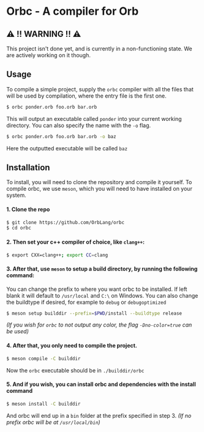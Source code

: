# Orbc - A compiler for Orb

## ⚠️ !! WARNING !! ⚠️
This project isn't done yet, and is currently in a non-functioning state.
We are actively working on it though.

## Usage

To compile a simple project, supply the `orbc` compiler with all the files that will be used by compilation,
where the entry file is the first one.

```bash
$ orbc ponder.orb foo.orb bar.orb
```
This will output an executable called `ponder` into your current working directory.
You can also specify the name with the `-o` flag.

```bash
$ orbc ponder.orb foo.orb bar.orb -o baz
```
Here the outputted executable will be called `baz`

## Installation
To install, you will need to clone the repository and compile it yourself.
To compile orbc, we use `meson`, which you will need to have installed on your system.

#### 1. Clone the repo
```bash
$ git clone https://github.com/OrbLang/orbc
$ cd orbc
```

#### 2. Then set your c++ compiler of choice, like `clang++`:
```bash
$ export CXX=clang++; export CC=clang
```

#### 3. After that, use `meson` to setup a build directory, by running the following command:
You can change the prefix to where you want orbc to be installed.
If left blank it will default to `/usr/local` and `C:\` on Windows.
You can also change the buildtype if desired, for example to `debug` or `debugoptimized`
```bash
$ meson setup builddir --prefix=$PWD/install --buildtype release
```
_(If you wish for `orbc` to not output any color, the flag `-Dno-color=true` can be used)_

#### 4. After that, you only need to compile the project.
```bash
$ meson compile -C builddir
```
Now the `orbc` executable should be in `./builddir/orbc` 
#### 5. And if you wish, you can install orbc and dependencies with the install command
```bash
$ meson install -C builddir
```
And orbc will end up in a `bin` folder at the prefix specified in step 3. _(If no prefix orbc will be at `/usr/local/bin`)_
